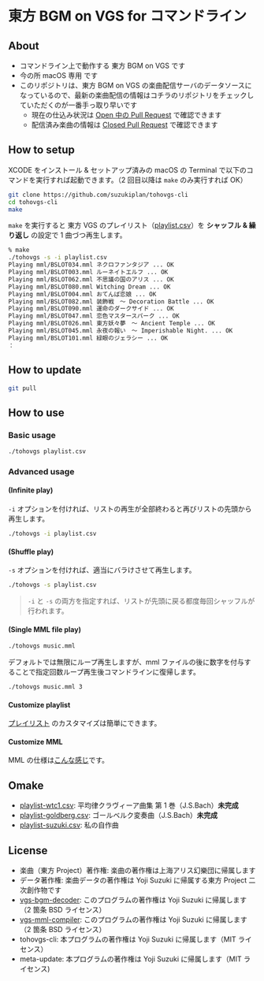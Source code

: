 # 東方 BGM on VGS for コマンドライン

## About

- コマンドライン上で動作する 東方 BGM on VGS です
- 今の所 macOS 専用 です
- このリポジトリは、東方 BGM on VGS の楽曲配信サーバのデータソースになっているので、最新の楽曲配信の情報はコチラのリポジトリをチェックしていただくのが一番手っ取り早いです
  - 現在の仕込み状況は [Open 中の Pull Request](https://github.com/suzukiplan/tohovgs-cli/pulls) で確認できます
  - 配信済み楽曲の情報は [Closed Pull Request](https://github.com/suzukiplan/tohovgs-cli/pulls?q=is%3Apr+is%3Aclosed) で確認できます

## How to setup

XCODE をインストール & セットアップ済みの macOS の Terminal で以下のコマンドを実行すれば起動できます。（2 回目以降は `make` のみ実行すれば OK）

```bash
git clone https://github.com/suzukiplan/tohovgs-cli
cd tohovgs-cli
make
```

`make` を実行すると 東方 VGS のプレイリスト（[playlist.csv](playlist.csv)）を **シャッフル & 繰り返し** の設定で 1 曲づつ再生します。

```bash
% make
./tohovgs -s -i playlist.csv
Playing mml/BSLOT034.mml ネクロファンタジア ... OK
Playing mml/BSLOT003.mml ルーネイトエルフ ... OK
Playing mml/BSLOT062.mml 不思議の国のアリス ... OK
Playing mml/BSLOT080.mml Witching Dream ... OK
Playing mml/BSLOT004.mml おてんば恋娘 ... OK
Playing mml/BSLOT082.mml 装飾戦　〜 Decoration Battle ... OK
Playing mml/BSLOT090.mml 運命のダークサイド ... OK
Playing mml/BSLOT047.mml 恋色マスタースパーク ... OK
Playing mml/BSLOT026.mml 東方妖々夢　〜 Ancient Temple ... OK
Playing mml/BSLOT045.mml 永夜の報い　〜 Imperishable Night. ... OK
Playing mml/BSLOT101.mml 緑眼のジェラシー ... OK
：
```

## How to update

```bash
git pull
```

## How to use

### Basic usage

```bash
./tohovgs playlist.csv
```

### Advanced usage

#### (Infinite play)

`-i` オプションを付ければ、リストの再生が全部終わると再びリストの先頭から再生します。

```bash
./tohovgs -i playlist.csv
```

#### (Shuffle play)

`-s` オプションを付ければ、適当にバラけさせて再生します。

```bash
./tohovgs -s playlist.csv
```

> `-i` と `-s` の両方を指定すれば、リストが先頭に戻る都度毎回シャッフルが行われます。

#### (Single MML file play)

```bash
./tohovgs music.mml
```

デフォルトでは無限にループ再生しますが、mml ファイルの後に数字を付与することで指定回数ループ再生後コマンドラインに復帰します。

```bash
./tohovgs music.mml 3
```

#### Customize playlist

[プレイリスト](playlist.csv) のカスタマイズは簡単にできます。

#### Customize MML

MML の仕様は[こんな感じ](https://github.com/suzukiplan/vgs-mml-compiler/blob/master/MML-ja.md)です。

## Omake

- [playlist-wtc1.csv](playlist-wtc1.csv): 平均律クラヴィーア曲集 第 1 巻（J.S.Bach）**未完成**
- [playlist-goldberg.csv](playlist-goldberg.csv): ゴールベルク変奏曲（J.S.Bach）**未完成**
- [playlist-suzuki.csv](playlist-suzuki.csv): 私の自作曲

## License

- 楽曲（東方 Project）著作権: 楽曲の著作権は上海アリス幻樂団に帰属します
- データ著作権: 楽曲データの著作権は Yoji Suzuki に帰属する東方 Project 二次創作物です
- [vgs-bgm-decoder](https://github.com/suzukiplan/vgs-bgm-decoder): このプログラムの著作権は Yoji Suzuki に帰属します（2 箇条 BSD ライセンス）
- [vgs-mml-compiler](https://github.com/suzukiplan/vgs-mml-compiler): このプログラムの著作権は Yoji Suzuki に帰属します（2 箇条 BSD ライセンス）
- tohovgs-cli: 本プログラムの著作権は Yoji Suzuki に帰属します（MIT ライセンス）
- meta-update: 本プログラムの著作権は Yoji Suzuki に帰属します（MIT ライセンス)

